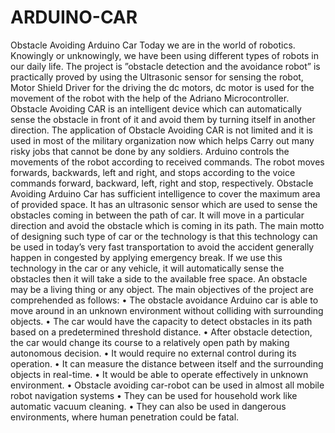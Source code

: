 # ARDUINO-CAR
Obstacle Avoiding Arduino Car
Today we are in the world of robotics. Knowingly or unknowingly, we have been using different types of robots in our daily life. The project is ”obstacle detection and the avoidance robot” is practically proved by using the Ultrasonic sensor for sensing the robot, Motor Shield Driver for the driving the dc motors, dc motor is used for the movement of the robot with the help of the Adriano Microcontroller.
Obstacle Avoiding CAR is an intelligent device which can automatically sense the obstacle in front of it and avoid them by turning itself in another direction. The application of Obstacle Avoiding CAR is not limited and it is used in most of the military organization now which helps Carry out many risky jobs that cannot be done by any soldiers. Arduino controls the movements of the robot according to received
commands. The robot moves forwards, backwards, left and right, and stops according to the voice commands forward, backward, left, right and stop, respectively.
Obstacle Avoiding Arduino Car has sufficient intelligence to cover the maximum area of provided space. It has an ultrasonic sensor which are used to sense the obstacles coming in between the path of car. It will move in a particular direction and avoid the obstacle which is coming in its path. The main motto of designing such type of car or the technology is that this technology can be used in today’s very fast transportation to avoid the accident generally happen in congested by applying emergency break. If we use this technology in the car or any vehicle, it will automatically sense the obstacles then it will take a side to the available free space. An obstacle may be a living thing or any object.
The main objectives of the project are comprehended as follows:
• The obstacle avoidance Arduino car is able to move around in an unknown environment
without colliding with surrounding objects.
• The car would have the capacity to detect obstacles in its path based on a predetermined
threshold distance.
• After obstacle detection, the car would change its course to a relatively open path by making autonomous decision.
• It would require no external control during its operation.
• It can measure the distance between itself and the surrounding objects in real-time.
• It would be able to operate effectively in unknown environment.
• Obstacle avoiding car-robot can be used in almost all mobile robot navigation systems
• They can be used for household work like automatic vacuum cleaning.
• They can also be used in dangerous environments, where human penetration could be fatal.


